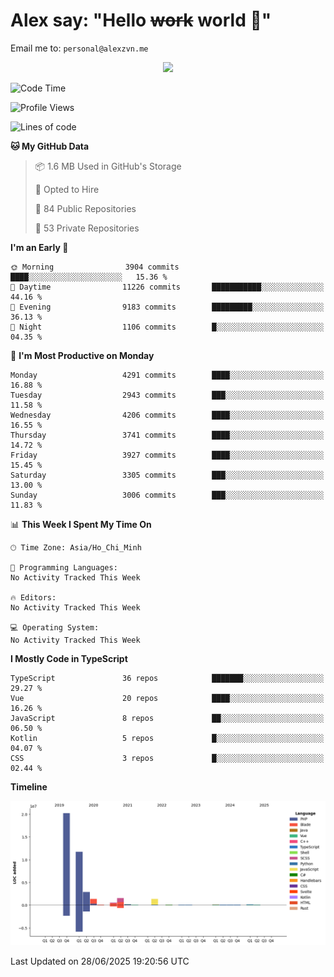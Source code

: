 # Alex say: "Hello ~~work~~ world 🐾"
Email me to: `personal@alexzvn.me`


<p align=center>
  <a href="https://skillicons.dev">
    <img src="https://skillicons.dev/icons?i=ts,js,php,nodejs,bun,vue,nuxt,react,svelte,tauri,laravel,rust,mongodb,docker,electron,redis,rabbitmq,tailwind,git,cloudflare,elysia,mysql,nginx,rollupjs,sentry,ubuntu,yarn,html,css,vite" />
  </a>
</p>

<!--START_SECTION:waka-->
![Code Time](http://img.shields.io/badge/Code%20Time-1%2C066%20hrs%2055%20mins-blue)

![Profile Views](http://img.shields.io/badge/Profile%20Views-1-blue)

![Lines of code](https://img.shields.io/badge/From%20Hello%20World%20I%27ve%20Written-40.8%20million%20lines%20of%20code-blue)

**🐱 My GitHub Data** 

> 📦 1.6 MB Used in GitHub's Storage 
 > 
> 💼 Opted to Hire
 > 
> 📜 84 Public Repositories 
 > 
> 🔑 53 Private Repositories 
 > 
**I'm an Early 🐤** 

```text
🌞 Morning                3904 commits        ████░░░░░░░░░░░░░░░░░░░░░   15.36 % 
🌆 Daytime                11226 commits       ███████████░░░░░░░░░░░░░░   44.16 % 
🌃 Evening                9183 commits        █████████░░░░░░░░░░░░░░░░   36.13 % 
🌙 Night                  1106 commits        █░░░░░░░░░░░░░░░░░░░░░░░░   04.35 % 
```
📅 **I'm Most Productive on Monday** 

```text
Monday                   4291 commits        ████░░░░░░░░░░░░░░░░░░░░░   16.88 % 
Tuesday                  2943 commits        ███░░░░░░░░░░░░░░░░░░░░░░   11.58 % 
Wednesday                4206 commits        ████░░░░░░░░░░░░░░░░░░░░░   16.55 % 
Thursday                 3741 commits        ████░░░░░░░░░░░░░░░░░░░░░   14.72 % 
Friday                   3927 commits        ████░░░░░░░░░░░░░░░░░░░░░   15.45 % 
Saturday                 3305 commits        ███░░░░░░░░░░░░░░░░░░░░░░   13.00 % 
Sunday                   3006 commits        ███░░░░░░░░░░░░░░░░░░░░░░   11.83 % 
```


📊 **This Week I Spent My Time On** 

```text
🕑︎ Time Zone: Asia/Ho_Chi_Minh

💬 Programming Languages: 
No Activity Tracked This Week

🔥 Editors: 
No Activity Tracked This Week

💻 Operating System: 
No Activity Tracked This Week
```

**I Mostly Code in TypeScript** 

```text
TypeScript               36 repos            ███████░░░░░░░░░░░░░░░░░░   29.27 % 
Vue                      20 repos            ████░░░░░░░░░░░░░░░░░░░░░   16.26 % 
JavaScript               8 repos             ██░░░░░░░░░░░░░░░░░░░░░░░   06.50 % 
Kotlin                   5 repos             █░░░░░░░░░░░░░░░░░░░░░░░░   04.07 % 
CSS                      3 repos             █░░░░░░░░░░░░░░░░░░░░░░░░   02.44 % 
```



**Timeline**

![Lines of Code chart](https://raw.githubusercontent.com/alexzvn/alexzvn/main/assets/bar_graph.png)


 Last Updated on 28/06/2025 19:20:56 UTC
<!--END_SECTION:waka-->
